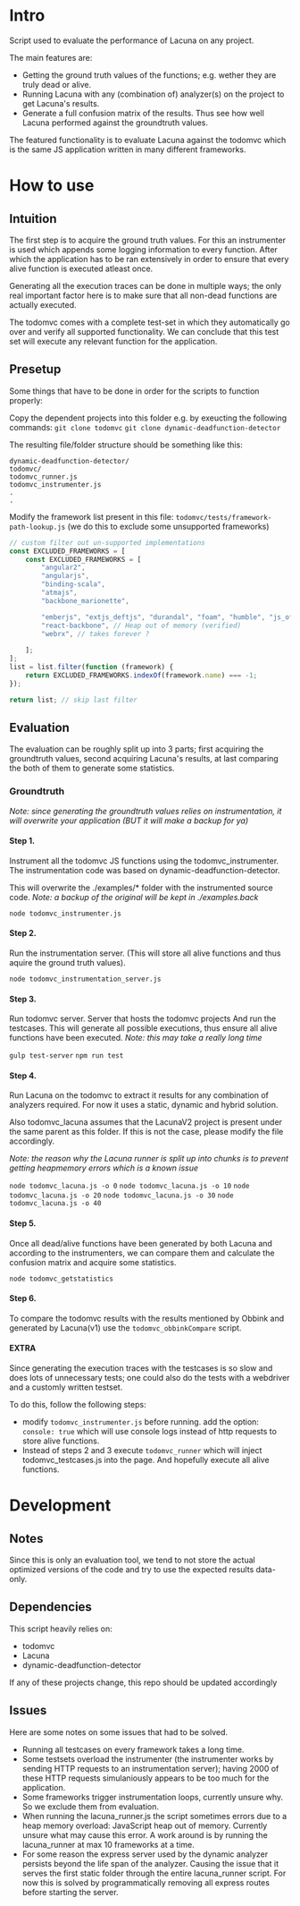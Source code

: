 # Intro
Script used to evaluate the performance of Lacuna on any project.

The main features are: 
- Getting the ground truth values of the functions; e.g. wether they are truly
dead or alive.
- Running Lacuna with any (combination of) analyzer(s) on the project to get
Lacuna's results.
- Generate a full confusion matrix of the results. Thus see how well Lacuna 
performed against the groundtruth values.

The featured functionality is to evaluate Lacuna against the todomvc
which is the same JS application written in many different frameworks.

# How to use
## Intuition
The first step is to acquire the ground truth values. For this an instrumenter
is used which appends some logging information to every function. After which
the application has to be ran extensively in order to ensure that every alive
function is executed atleast once.

Generating all the execution traces can be done in multiple ways; the only real
important factor here is to make sure that all non-dead functions are actually
executed.

The todomvc comes with a complete test-set in which they automatically go over
and verify all supported functionality. We can conclude that this test set will 
execute any relevant function for the application.

## Presetup
Some things that have to be done in order for the scripts to function properly:

Copy the dependent projects into this folder 
e.g. by exeucting the following commands:
`git clone todomvc`
`git clone dynamic-deadfunction-detector`

The resulting file/folder structure should be something like this:
```
dynamic-deadfunction-detector/
todomvc/
todomvc_runner.js
todomvc_instrumenter.js
.
.
```

Modify the framework list present in this file: `todomvc/tests/framework-path-lookup.js`
(we do this to exclude some unsupported frameworks)
```js
// custom filter out un-supported implementations
const EXCLUDED_FRAMEWORKS = [
    const EXCLUDED_FRAMEWORKS = [
		"angular2",
		"angularjs",
		"binding-scala",
		"atmajs",
		"backbone_marionette",

		"emberjs", "extjs_deftjs", "durandal", "foam", "humble", "js_of_ocaml", "jsblocks", "kendo", "knockback", "reagent", "scalajs-react", // Lacuna may run out of heapMemory
		"react-backbone", // Heap out of memory (verified)
		"webrx", // takes forever ? 
		
	];
];
list = list.filter(function (framework) {
    return EXCLUDED_FRAMEWORKS.indexOf(framework.name) === -1;
});

return list; // skip last filter 
```


## Evaluation
The evaluation can be roughly split up into 3 parts;
first acquiring the groundtruth values, second acquiring Lacuna's results, 
at last comparing the both of them to generate some statistics.

### Groundtruth
_Note: since generating the groundtruth values relies on instrumentation, 
it will overwrite your application (BUT it will make a backup for ya)_

#### Step 1.
Instrument all the todomvc JS functions using the todomvc_instrumenter.
The instrumentation code was based on dynamic-deadfunction-detector.

This will overwrite the ./examples/* folder with the instrumented source code.
_Note: a backup of the original will be kept in ./examples.back_

`node todomvc_instrumenter.js`

#### Step 2.
Run the instrumentation server. (This will store all alive functions and 
thus aquire the ground truth values).

`node todomvc_instrumentation_server.js`

#### Step 3.
Run todomvc server. Server that hosts the todomvc projects
And run the testcases. This will generate all possible executions, thus ensure 
all alive functions have been executed. 
_Note: this may take a really long time_

`gulp test-server`
`npm run test`

#### Step 4.
Run Lacuna on the todomvc to extract it results for any combination of analyzers
required. For now it uses a static, dynamic and hybrid solution.

Also todomvc_lacuna assumes that the LacunaV2 project is present under the same
parent as this folder. If this is not the case, please modify the file
accordingly.

_Note: the reason why the Lacuna runner is split up into chunks is to prevent
getting heapmemory errors which is a known issue_

`node todomvc_lacuna.js -o 0`
`node todomvc_lacuna.js -o 10`
`node todomvc_lacuna.js -o 20`
`node todomvc_lacuna.js -o 30`
`node todomvc_lacuna.js -o 40`

#### Step 5.
Once all dead/alive functions have been generated by both Lacuna and according
to the instrumenters, we can compare them and calculate the confusion matrix
and acquire some statistics.

`node todomvc_getstatistics`

#### Step 6.
To compare the todomvc results with the results mentioned by Obbink and 
generated by Lacuna(v1) use the `todomvc_obbinkCompare` script.

#### EXTRA
Since generating the execution traces with the testcases is so slow and does
lots of unnecessary tests; one could also do the tests with a webdriver and 
a customly written testset.

To do this, follow the following steps:
- modify `todomvc_instrumenter.js` before running. add the option: 
`console: true` which will use console logs instead of http requests to store 
alive functions.
- Instead of steps 2 and 3 execute `todomvc_runner` which will inject
todomvc_testcases.js into the page. And hopefully execute all alive functions.


# Development
## Notes
Since this is only an evaluation tool, we tend to not store the actual optimized
versions of the code and try to use the expected results data-only.

## Dependencies
This script heavily relies on:
- todomvc
- Lacuna
- dynamic-deadfunction-detector

If any of these projects change, this repo should be updated accordingly

## Issues
Here are some notes on some issues that had to be solved.

- Running all testcases on every framework takes a long time.
- Some testsets overload the instrumenter (the instrumenter works by sending
HTTP requests to an instrumentation server); having 2000 of these HTTP 
requests simulaniously appears to be too much for the application.
- Some frameworks trigger instrumentation loops, currently unsure why. So we
exclude them from evaluation.
- When running the lacuna_runner.js the script sometimes errors due to a 
heap memory overload: JavaScript heap out of memory. Currently unsure what may
cause this error. A work around is by running the lacuna_runner at max 10 
frameworks at a time.
- For some reason the express server used by the dynamic analyzer persists 
beyond the life span of the analyzer. Causing the issue that it serves the 
first static folder through the entire lacuna_runner script. 
For now this is solved by programmatically removing all express routes before
starting the server.